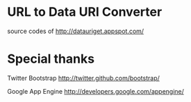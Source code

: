 URL to Data URI Converter
==========

source codes of http://datauriget.appspot.com/

Special thanks
==========
Twitter Bootstrap
http://twitter.github.com/bootstrap/

Google App Engine
http://developers.google.com/appengine/
